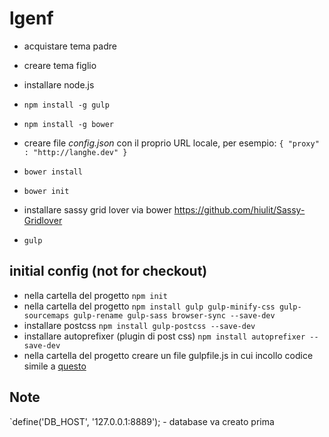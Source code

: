 # lgenf

- acquistare tema padre
- creare tema figlio
- installare node.js
- `npm install -g gulp`
- `npm install -g bower`
- creare file *config.json* con il proprio URL locale, per esempio: `{
		  "proxy" : "http://langhe.dev"
		}`

- `bower install`
- `bower init`
- installare sassy grid lover via bower https://github.com/hiulit/Sassy-Gridlover
- `gulp`


## initial config (not for checkout)

- nella cartella del progetto `npm init`
- nella cartella del progetto `npm install gulp gulp-minify-css gulp-sourcemaps gulp-rename gulp-sass browser-sync --save-dev`
- installare postcss `npm install gulp-postcss --save-dev`
- installare autoprefixer (plugin di post css) `npm install autoprefixer --save-dev`
- nella cartella del progetto creare un file gulpfile.js in cui incollo codice simile a [questo](http://wasimbhalli.com/configuring-gulp-and-browsersync-for-wordpress-_s-theme/)

## Note
`define('DB_HOST', '127.0.0.1:8889'); - database va creato prima
